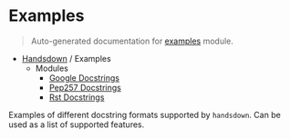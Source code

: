 # Examples

> Auto-generated documentation for [examples](../../examples/__init__.py) module.

- [Handsdown](../README.md#handsdown) / Examples
  - Modules
    - [Google Docstrings](google_docstrings.md#google-docstrings)
    - [Pep257 Docstrings](pep257_docstrings.md#pep257-docstrings)
    - [Rst Docstrings](rst_docstrings.md#rst-docstrings)

Examples of different docstring formats supported by `handsdown`.
Can be used as a list of supported features.
